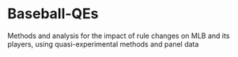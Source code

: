 # Baseball-QEs
Methods and analysis for the impact of rule changes on MLB and its players, using quasi-experimental methods and panel data
